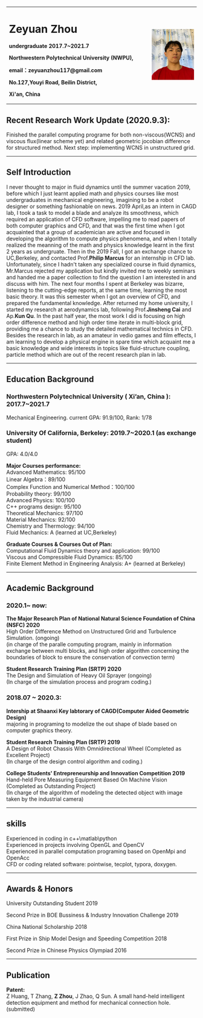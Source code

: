 <table border="0">
  <tr>
    <td width="75%">
      <h1>Zeyuan Zhou</h1>
      <p><b>undergraduate 2017.7~2021.7</b></p>
      <p><b>Northwestern Polytechnical University (NWPU),</b></p>
      <p><b>email：zeyuanzhou117@gmail.com</b></p>
      <p><b>No.127,Youyi Road, Beilin District,</b></p>
      <p><b>Xi'an, China</b></p>
    </td>
    <td width="25%">
      <img src="/image.jpg" width="100%">   
    </td>
  </tr>
</table>


## Recent Research Work Update (2020.9.3):
Finished the parallel computing programe for both non-viscous(WCNS) and viscous flux(linear scheme yet) and related geometric jocobian difference for structured method.
Next step: implementing WCNS in unstructured grid.

--------------------------------------------------------------------------------------------------------------------------------------------------------------------------

## Self Introduction
I never thought to major in fluid dynamics until the summer vacation 2019, before which I just learnt applied math and physics courses like most undergraduates in mechanical engineering, imagining to be a robot designer or something fashionable on news. 2019 April,as an intern in CAGD lab, I took a task to model a blade and analyze its smoothness, which required an application of CFD software, impelling me to read papers of both computer graphics and CFD, and that was the first time when I got acquainted that a group of academician are active and focused  in developing the algorithm to compute physics phenomena, and when I totally realized the meanning of the math and physics knowledge learnt in the first 2 years as undergruate. Then in the 2019 Fall, I got an exchange chance to UC,Berkeley, and contacted Prof.**Philip Marcus** for an internship in CFD lab. Unfortunately, since I hadn't taken any specialized course in fluid dynamics, Mr.Marcus rejected my application but kindly invited me to weekly seminars and handed me a paper collection to find the question I am interested in and discuss with him. The next four months I spent at Berkeley was bizarre, listening to the cutting-edge reports, at the same time, learning the most basic theory. It was this semester when I got an overview of CFD, and prepared the fundamental knowledge. After returned my home university, I started my research at aerodynamics lab, following Prof.**Jinsheng Cai** and Ap.**Kun Qu**. In the past half year, the most work I did is focusing on high order difference method and high order time iterate in multi-block grid, providing me a chance to study the detailed mathematical technics in CFD. Besides the research in lab, as an amateur in vedio games and film effects, I am learning to develop a physical engine in spare time which acquaint me a basic knowledge and wide interests in topics like fluid-structure coupling, particle method which are out of the recent research plan in lab.   

------------------------------------------------------------------------------------------------------------------------------------------------------------------------
## Education Background
### Northwestern Polytechnical University ( Xi’an, China ):     2017.7~2021.7
Mechanical Engineering. current GPA: 91.9/100,  Rank: 1/78
### University Of California, Berkeley:     2019.7~2020.1 (as exchange student)
GPA: 4.0/4.0 

**Major Courses performance:** <br>
Advanced Mathematics: 95/100 <br> 
Linear Algebra：89/100  <br> 
Complex Function and Numerical Method：100/100 <br>
Probability theory: 99/100 <br>
Advanced Physics: 100/100 <br>
C++ programs design: 95/100 <br>
Theoretical Mechanics: 97/100 <br>
Material Mechanics: 92/100 <br>
Chemistry and Thermology: 94/100  <br>
Fluid Mechanics: A (learned at UC,Berkeley) <br>

**Graduate Courses & Courses Out of Plan:**  <br>
Computational Fluid Dynamics theory and application: 99/100 <br>
Viscous and Compressible Fluid Dynamics: 85/100 <br>
Finite Element Method in Engineering Analysis: A+ (learned at Berkeley) <br>

------------------------------------------------------------------------------------------------------------------------------------------------------------------------
## Academic Background
### 2020.1~ now:
**The Major Research Plan of National Natural Science Foundation of China (NSFC) 2020**<br>
High Order Difference Method on Unstructured Grid and Turbulence Simulation. (ongoing)<br>
(in charge of the paralle computing program, mainly in information exchange between multi blocks, and high order algorithm concerning the boundaries of block to ensure the conservation of convection term)

**Student Research Training Plan (SRTP) 2020**<br>
The Design and Simulation of Heavy Oil Sprayer (ongoing)<br>
(In charge of the simulation process and program coding.)

### 2018.07 ~ 2020.3:

**Intership at Shaanxi Key labtorary of CAGD(Computer Aided Geometric Design)**<br>
majoring in programing to modelize the out shape of blade based on computer graphics theory.<br>

**Student Research Training Plan (SRTP) 2019**<br>
A Design of Robot Chassis With Omnidirectional Wheel (Completed as Excellent Project)<br>
(In charge of the design control algorithm and coding.) 

**College Students' Entrepreneurship and Innovation Competition 2019**<br>
Hand-held Pore Measuring Equipment Based On Machine Vision (Completed as Outstanding Project)<br>
(In charge of the algorithm of modeling the detected object with image taken by the industrial camera)

-----------------------------------------------------------------------------------------------------------------------------------------------------------------------
## skills
Experienced in coding in c++\matlab\python<br>
Experienced in projects involving OpenGL and OpenCV<br>
Experienced in parallel computation programing based on OpenMpi and OpenAcc<br>
CFD or coding related software: pointwise, tecplot,  typora, doxygen.

-----------------------------------------------------------------------------------------------------------------------------------------------------------------------
## Awards & Honors 

University Outstanding Student 2019<br>

Second Prize in BOE Bussiness & Industry Innovation Challenge 2019<br>

China National Scholarship 2018<br>

First Prize in Ship Model Design and Speeding Competition 2018<br>

Second Prize in Chinese Physics Olympiad 2016 <br>

------------------------------------------------------------------------------------------------------------------------------------------------------------------------

## Publication

**Patent:** <br>
Z Huang, T Zhang, **Z Zhou**, J Zhao, Q Sun. A small hand-held intelligent detection equipment and method for mechanical connection hole. (submitted)

